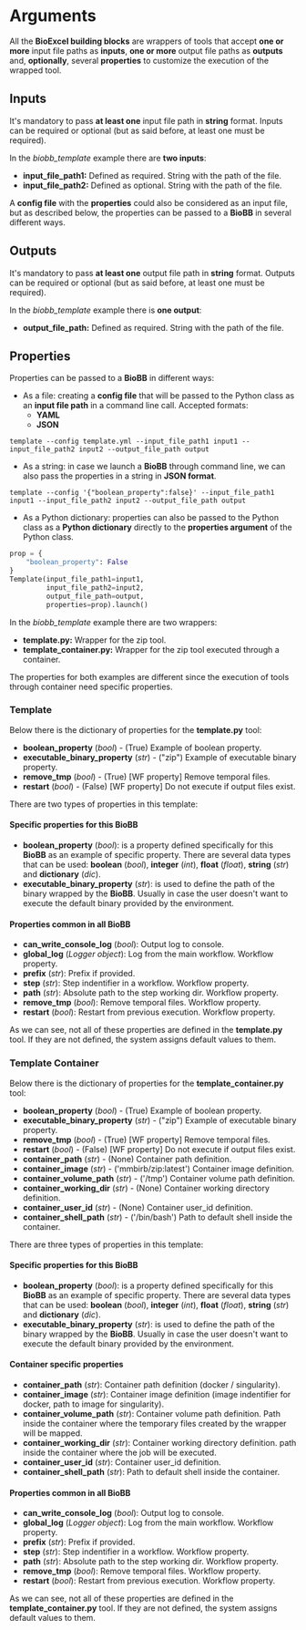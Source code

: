 # Arguments

All the **BioExcel building blocks** are wrappers of tools that accept **one or more** input file paths as **inputs**, **one or more** output file paths as **outputs** and, **optionally**, several **properties** to customize the execution of the wrapped tool.

## Inputs

It's mandatory to pass **at least one** input file path in **string** format. Inputs can be required or optional (but as said before, at least one must be required).

In the *biobb_template* example there are **two inputs**:

* **input_file_path1:** Defined as required. String with the path of the file.
* **input_file_path2:** Defined as optional. String with the path of the file.

A **config file** with the **properties** could also be considered as an input file, but as described below, the properties can be passed to a **BioBB** in several different ways.

## Outputs

It's mandatory to pass **at least one** output file path in **string** format. Outputs can be required or optional (but as said before, at least one must be required).

In the *biobb_template* example there is **one output**:

* **output_file_path:** Defined as required. String with the path of the file.

## Properties

Properties can be passed to a **BioBB** in different ways:

* As a file: creating a **config file** that will be passed to the Python class as an **input file path** in a command line call. Accepted formats:
    * **YAML**
    * **JSON**
 
```Shell
template --config template.yml --input_file_path1 input1 --input_file_path2 input2 --output_file_path output
```
    
* As a string: in case we launch a **BioBB** through command line, we can also pass the properties in a string in **JSON format**.

```Shell
template --config '{"boolean_property":false}' --input_file_path1 input1 --input_file_path2 input2 --output_file_path output
```

* As a Python dictionary: properties can also be passed to the Python class as a **Python dictionary** directly to the **properties argument** of the Python class.

```Python
prop = {
    "boolean_property": False
}
Template(input_file_path1=input1, 
         input_file_path2=input2, 
         output_file_path=output, 
         properties=prop).launch()
```

In the *biobb_template* example there are two wrappers:

* **template.py:** Wrapper for the zip tool.
* **template_container.py:** Wrapper for the zip tool executed through a container.

The properties for both examples are different since the execution of tools through container need specific properties.

### Template

Below there is the dictionary of properties for the **template.py** tool:

* **boolean_property** (*bool*) - (True) Example of boolean property.
* **executable_binary_property** (*str*) - ("zip") Example of executable binary property.
* **remove_tmp** (*bool*) - (True) [WF property] Remove temporal files.
* **restart** (*bool*) - (False) [WF property] Do not execute if output files exist.

There are two types of properties in this template:

#### Specific properties for this BioBB

* **boolean_property** (*bool*): is a property defined specifically for this **BioBB** as an example of specific property. There are several data types that can be used: **boolean** (*bool*), **integer** (*int*), **float** (*float*), **string** (*str*) and **dictionary** (*dic*).
* **executable_binary_property** (*str*): is used to define the path of the binary wrapped by the **BioBB**. Usually in case the user doesn't want to execute the default binary provided by the environment.

#### Properties common in all BioBB

* **can_write_console_log** (*bool*): Output log to console.
* **global_log** (*Logger object*): Log from the main workflow. Workflow property.
* **prefix** (*str*): Prefix if provided.
* **step** (*str*): Step indentifier in a workflow. Workflow property.
* **path** (*str*): Absolute path to the step working dir. Workflow property.
* **remove_tmp** (*bool*): Remove temporal files. Workflow property.
* **restart** (*bool*): Restart from previous execution. Workflow property.

As we can see, not all of these properties are defined in the **template.py** tool. If they are not defined, the system assigns default values to them.

### Template Container

Below there is the dictionary of properties for the **template_container.py** tool:

* **boolean_property** (*bool*) - (True) Example of boolean property.
* **executable_binary_property** (*str*) - ("zip") Example of executable binary property.
* **remove_tmp** (*bool*) - (True) [WF property] Remove temporal files.
* **restart** (*bool*) - (False) [WF property] Do not execute if output files exist.
* **container_path** (*str*) - (None) Container path definition.
* **container_image** (*str*) - ('mmbirb/zip:latest') Container image definition.
* **container_volume_path** (*str*) - ('/tmp') Container volume path definition.
* **container_working_dir** (*str*) - (None) Container working directory definition.
* **container_user_id** (*str*) - (None) Container user_id definition.
* **container_shell_path** (*str*) - ('/bin/bash') Path to default shell inside the container.

There are three types of properties in this template:

#### Specific properties for this BioBB

* **boolean_property** (*bool*): is a property defined specifically for this **BioBB** as an example of specific property. There are several data types that can be used: **boolean** (*bool*), **integer** (*int*), **float** (*float*), **string** (*str*) and **dictionary** (*dic*).
* **executable_binary_property** (*str*): is used to define the path of the binary wrapped by the **BioBB**. Usually in case the user doesn't want to execute the default binary provided by the environment.

#### Container specific properties

* **container_path** (*str*): Container path definition (docker / singularity).
* **container_image** (*str*): Container image definition (image indentifier for docker, path to image for singularity).
* **container_volume_path** (*str*): Container volume path definition. Path inside the container where the temporary files created by the wrapper will be mapped.
* **container_working_dir** (*str*): Container working directory definition. path inside the container where the job will be executed.
* **container_user_id** (*str*): Container user_id definition.
* **container_shell_path** (*str*): Path to default shell inside the container.

#### Properties common in all BioBB

* **can_write_console_log** (*bool*): Output log to console.
* **global_log** (*Logger object*): Log from the main workflow. Workflow property.
* **prefix** (*str*): Prefix if provided.
* **step** (*str*): Step indentifier in a workflow. Workflow property.
* **path** (*str*): Absolute path to the step working dir. Workflow property.
* **remove_tmp** (*bool*): Remove temporal files. Workflow property.
* **restart** (*bool*): Restart from previous execution. Workflow property.

As we can see, not all of these properties are defined in the **template_container.py** tool. If they are not defined, the system assigns default values to them.
